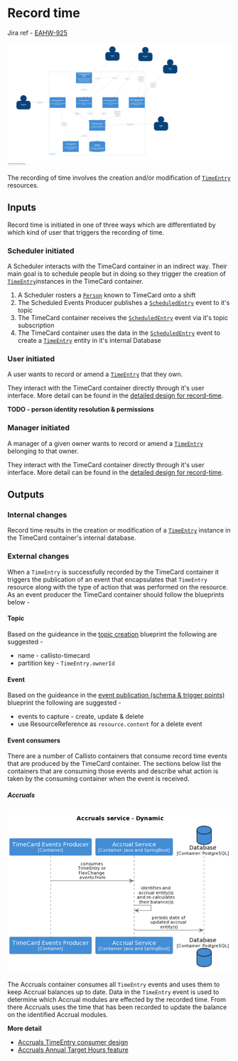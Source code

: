 

# Record time
Jira ref - [EAHW-925](https://collaboration.homeoffice.gov.uk/jira/browse/EAHW-925)

![Callisto containers](./../images/timecard-container.png)

The recording of time involves the creation and/or modification of [`TimeEntry`](./../containers.md#timecard-resources-public)  resources.

## Inputs
Record time is initiated in one of three ways which are differentiated by which kind of user that triggers the recording of time.

### Scheduler initiated 
A Scheduler interacts with the TimeCard container in an indirect way. Their main goal is to schedule people but in doing so they trigger the creation of [`TimeEntry`](./../containers.md#timecard-resources-public)instances in the TimeCard container.

 1. A Scheduler rosters a [`Person`](./../containers.md#timecard-resources-public) known to TimeCard  onto a shift
 2. The Scheduled Events Producer publishes a [`ScheduledEntry`](./../containers.md#timecard-events-consumed)  event to it's topic 
 3. The TimeCard container receives the [`ScheduledEntry`](./../containers.md#timecard-events-consumed) event via it's topic subscription 
 4. The TimeCard container uses the data in the [`ScheduledEntry`](./../containers.md#timecard-events-consumed) event to create a [`TimeEntry`](./../containers.md#timecard-resources-public) entity in it's internal Database

### User initiated 
A user wants to record or amend a [`TimeEntry`](./../containers.md#timecard-resources-public) that they own. 

They interact with the TimeCard container directly through it's user interface. More detail can be found in the [detailed design for record-time](https://github.com/UKHomeOffice/callisto-timecard-restapi/tree/main/docs/features/record-time.md).

**TODO - person identity resolution & permissions**

### Manager initiated 
A manager of a given owner wants to record or amend a [`TimeEntry`](./../containers.md#timecard-resources-public) belonging to that owner.

They interact with the TimeCard container directly through it's user interface. More detail can be found in the [detailed design for record-time](https://github.com/UKHomeOffice/callisto-timecard-restapi/tree/main/docs/features/record-time.md).

## Outputs

### Internal changes
Record time results in the  creation or modification of  a [`TimeEntry`](./../containers.md#timecard-resources-public) instance in the TimeCard container's internal database.

### External changes
When a `TimeEntry` is successfully recorded by the TimeCard container it triggers the publication of an event that encapsulates that `TimeEntry` resource along with the type of action that was performed on the resource. As an event producer the TimeCard container should follow the blueprints below - 

#### Topic
Based on the guideance in the [topic creation](../blueprints/topic-creation.md) blueprint the following are suggested - 

- name - callisto-timecard
- partition key - `TimeEntry.ownerId`

#### Event
Based on the guideance in the [event publication (schema & trigger points)](../blueprints/event-publishing-and-consuming.md) blueprint the following are suggested - 

- events to capture - create, update & delete
- use ResourceReference as `resource.content` for a delete event

#### Event consumers
There are a number of Callisto containers that consume record time events that are produced by the TimeCard container. The sections below list the containers that are consuming those  events and describe what action is taken by the consuming container when the event is received. 

##### Accruals
![annualTargetHoursTimeCardUpdateAccrualModule.png](../images/annualTargetHoursTimeCardUpdateAccrualModule.png)

The Accruals container consumes all `TimeEntry` events and uses them to keep Accrual balances up to date. Data in the `TimeEntry` event is used to determine which Accrual modules are effected by the recorded time. From there Accruals uses the time that has been recorded to update the balance on the identified Accrual modules.

**More detail** 

- [Accruals TimeEntry consumer design](https://github.com/UKHomeOffice/callisto-accruals-restapi/blob/eahw-1249/annual-target-hours/docs/features/annual-target-hours/timecard-timeentry.md)
- [Accruals Annual Target Hours feature](https://collaboration.homeoffice.gov.uk/jira/browse/EAHW-1249)

 
